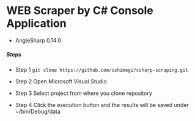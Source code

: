 # WEB Scraper by C# Console Application
* AngleSharp 0.14.0

##### Steps
* Step 1
`git clone https://github.com/cshimegi/csharp-scraping.git`

* Step 2
Open Microsoft Visual Studio

* Step 3
Select project from where you clone repository

* Step 4
Click the execution button and the results will be saved under ~/bin/Debug/data